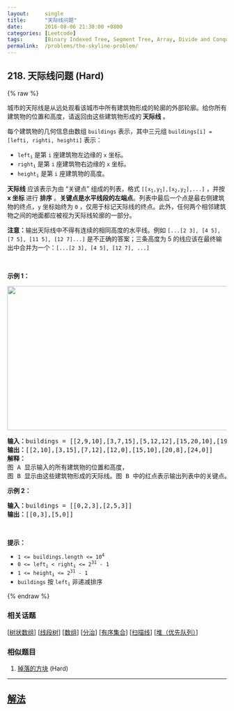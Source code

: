 ```yaml
---
layout:     single
title:      "天际线问题"
date:       2016-08-06 21:30:00 +0800
categories: [Leetcode]
tags:       [Binary Indexed Tree, Segment Tree, Array, Divide and Conquer, Ordered Set, Line Sweep, Heap (Priority Queue)]
permalink:  /problems/the-skyline-problem/
---
```


## 218. 天际线问题 (Hard)

{% raw %}

<p>城市的天际线是从远处观看该城市中所有建筑物形成的轮廓的外部轮廓。给你所有建筑物的位置和高度，请返回由这些建筑物形成的<strong> 天际线</strong> 。</p>

<p>每个建筑物的几何信息由数组 <code>buildings</code> 表示，其中三元组 <code>buildings[i] = [lefti, righti, heighti]</code> 表示：</p>

<ul>
	<li><code>left<sub>i</sub></code> 是第 <code>i</code> 座建筑物左边缘的 <code>x</code> 坐标。</li>
	<li><code>right<sub>i</sub></code> 是第 <code>i</code> 座建筑物右边缘的 <code>x</code> 坐标。</li>
	<li><code>height<sub>i</sub></code> 是第 <code>i</code> 座建筑物的高度。</li>
</ul>

<p><strong>天际线</strong> 应该表示为由 “关键点” 组成的列表，格式 <code>[[x<sub>1</sub>,y<sub>1</sub>],[x<sub>2</sub>,y<sub>2</sub>],...]</code> ，并按 <strong>x 坐标 </strong>进行 <strong>排序</strong> 。<strong>关键点是水平线段的左端点</strong>。列表中最后一个点是最右侧建筑物的终点，<code>y</code> 坐标始终为 <code>0</code> ，仅用于标记天际线的终点。此外，任何两个相邻建筑物之间的地面都应被视为天际线轮廓的一部分。</p>

<p><strong>注意：</strong>输出天际线中不得有连续的相同高度的水平线。例如 <code>[...[2 3], [4 5], [7 5], [11 5], [12 7]...]</code> 是不正确的答案；三条高度为 5 的线应该在最终输出中合并为一个：<code>[...[2 3], [4 5], [12 7], ...]</code></p>

<p> </p>

<p><strong>示例 1：</strong></p>
<img alt="" src="https://assets.leetcode.com/uploads/2020/12/01/merged.jpg" style="width: 800px; height: 331px;" />
<pre>
<strong>输入：</strong>buildings = [[2,9,10],[3,7,15],[5,12,12],[15,20,10],[19,24,8]]
<strong>输出：</strong>[[2,10],[3,15],[7,12],[12,0],[15,10],[20,8],[24,0]]
<strong>解释：</strong>
图 A<strong> </strong>显示输入的所有建筑物的位置和高度，
图 B 显示由这些建筑物形成的天际线。图 B 中的红点表示输出列表中的关键点。</pre>

<p><strong>示例 2：</strong></p>

<pre>
<strong>输入：</strong>buildings = [[0,2,3],[2,5,3]]
<strong>输出：</strong>[[0,3],[5,0]]
</pre>

<p> </p>

<p><strong>提示：</strong></p>

<ul>
	<li><code>1 <= buildings.length <= 10<sup>4</sup></code></li>
	<li><code>0 <= left<sub>i</sub> < right<sub>i</sub> <= 2<sup>31</sup> - 1</code></li>
	<li><code>1 <= height<sub>i</sub> <= 2<sup>31</sup> - 1</code></li>
	<li><code>buildings</code> 按 <code>left<sub>i</sub></code> 非递减排序</li>
</ul>

{% endraw %}

### 相关话题
  [[树状数组](https://github.com/openset/leetcode/tree/master/tag/binary-indexed-tree/README.md)]
  [[线段树](https://github.com/openset/leetcode/tree/master/tag/segment-tree/README.md)]
  [[数组](https://github.com/openset/leetcode/tree/master/tag/array/README.md)]
  [[分治](https://github.com/openset/leetcode/tree/master/tag/divide-and-conquer/README.md)]
  [[有序集合](https://github.com/openset/leetcode/tree/master/tag/ordered-set/README.md)]
  [[扫描线](https://github.com/openset/leetcode/tree/master/tag/line-sweep/README.md)]
  [[堆（优先队列）](https://github.com/openset/leetcode/tree/master/tag/heap-priority-queue/README.md)]

### 相似题目
  1. [掉落的方块](/problems/falling-squares) (Hard)

---

## [解法](https://github.com/openset/leetcode/tree/master/problems/the-skyline-problem)
